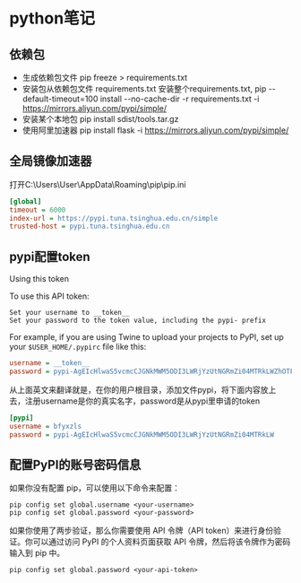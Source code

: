 # python笔记
## 依赖包
* 生成依赖包文件 pip freeze > requirements.txt
* 安装包从依赖包文件 requirements.txt 安装整个requirements.txt, pip --default-timeout=100 install --no-cache-dir -r requirements.txt -i https://mirrors.aliyun.com/pypi/simple/
* 安装某个本地包 pip install sdist/tools.tar.gz
* 使用阿里加速器 pip install flask -i https://mirrors.aliyun.com/pypi/simple/

## 全局镜像加速器

打开C:\Users\User\AppData\Roaming\pip\pip.ini

```cfg
[global]
timeout = 6000
index-url = https://pypi.tuna.tsinghua.edu.cn/simple
trusted-host = pypi.tuna.tsinghua.edu.cn
```

## pypi配置token
Using this token

To use this API token:

```
Set your username to __token__
Set your password to the token value, including the pypi- prefix
```

For example, if you are using Twine to upload your projects to PyPI, set up your `$USER_HOME/.pypirc` file like this:

```cfg
username = __token__
password = pypi-AgEIcHlwaS5vcmcCJGNkMWM5ODI3LWRjYzUtNGRmZi04MTRkLWZhOTFkNjczYjBmOAACKlszLCI4OWUzMmYwOC1kZmRhLTQyMjAtOTllZS05NzEyZDVmNjZlZWEiXQAABiDdBZu946onofiPTmjYzUAbS27VpWVSqyZ_fVJZcJrqKQ
```

从上面英文来翻译就是，在你的用户根目录，添加文件pypi，将下面内容放上去，注册username是你的真实名字，password是从pypi里申请的token

```cfg
[pypi]
username = bfyxzls
password = pypi-AgEIcHlwaS5vcmcCJGNkMWM5ODI3LWRjYzUtNGRmZi04MTRkLW
```
## 配置PyPI的账号密码信息

如果你没有配置 pip，可以使用以下命令来配置：

```shell
pip config set global.username <your-username>
pip config set global.password <your-password>
```

如果你使用了两步验证，那么你需要使用 API 令牌（API token）来进行身份验证。你可以通过访问 PyPI 的个人资料页面获取 API 令牌，然后将该令牌作为密码输入到 pip 中。

```shell
pip config set global.password <your-api-token>
```
